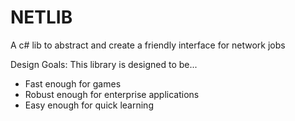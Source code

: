 # NETLIB
A c# lib to abstract and create a friendly interface for network jobs

Design Goals: This library is designed to be...

* Fast enough for games
* Robust enough for enterprise applications
* Easy enough for quick learning
